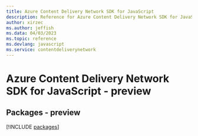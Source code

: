 ```yaml
---
title: Azure Content Delivery Network SDK for JavaScript
description: Reference for Azure Content Delivery Network SDK for JavaScript
author: xirzec
ms.author: jeffish
ms.data: 04/03/2023
ms.topic: reference
ms.devlang: javascript
ms.service: contentdeliverynetwork
---
```

# Azure Content Delivery Network SDK for JavaScript - preview
## Packages - preview
[!INCLUDE [packages](content-delivery-network-index.md)]